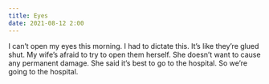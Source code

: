 ```yaml
---
title: Eyes
date: 2021-08-12 2:00
---
```


I can’t open my eyes this morning. I had to dictate this. It’s like they’re glued shut. My wife’s afraid to try to open them herself. She doesn’t want to cause any permanent damage. She said it’s best to go to the hospital. So we’re going to the hospital.
